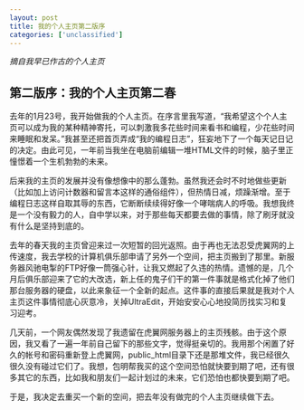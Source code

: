 ```yaml
---
layout: post
title: 我的个人主页第二版序
categories: ['unclassified']
---
```



_摘自我早已作古的个人主页_


第二版序：我的个人主页第二春
-------------------------

去年的1月23号，我开始做我的个人主页。在序言里我写道，“我希望这个个人主页可以成为我的某种精神寄托，可以刺激我多花些时间来看书和编程，少花些时间来睡眠和发呆。”我甚至还把首页弄成“我的编程日志”，狂妄地下了一个每天记日记的决定。由此可见，一年前当我坐在电脑前编辑一堆HTML文件的时候，脑子里正憧憬着一个生机勃勃的未来。

后来我的主页的发展并没有像想像中的那么蓬勃。虽然我还会时不时地做些更新（比如加上访问计数器和留言本这样的通俗组件），但热情日减，烦躁渐增。至于编程日志这样自取其辱的东西，它断断续续得好像一个哮喘病人的呼吸。我想我终是一个没有毅力的人，自中学以来，对于那些每天都要去做的事情，除了刷牙就没有什么是坚持到底的。

去年的春天我的主页曾迎来过一次短暂的回光返照。由于再也无法忍受虎翼网的上传速度，我去学校的计算机俱乐部申请了另外一个空间，把主页搬到了那里。新服务器风驰电掣的FTP好像一筒强心针，让我又燃起了久违的热情。遗憾的是，几个月后俱乐部迎来了它的大改选，新上任的鬼子们干的第一件事就是格式化掉了他们那台服务器的硬盘，以此来象征一个全新的起点。这件事的直接后果就是我对个人主页这件事情彻底心灰意冷，关掉UltraEdit，开始安安心心地投简历找实习和复习迎考。

几天前，一个网友偶然发现了我遗留在虎翼网服务器上的主页残骸。由于这个原因，我又看了一遍一年前自己留下的那些文字，觉得挺亲切的。我用那个闲置了好久的帐号和密码重新登上虎翼网，public_html目录下还是那堆文件，我已经很久很久没有碰过它们了。我想，包明帮我买的这个空间恐怕就快要到期了吧，还有很多其它的东西，比如我和朋友们一起计划过的未来，它们恐怕也都快要到期了吧。

于是，我决定去重买一个新的空间，把去年没有做完的个人主页继续做下去。

